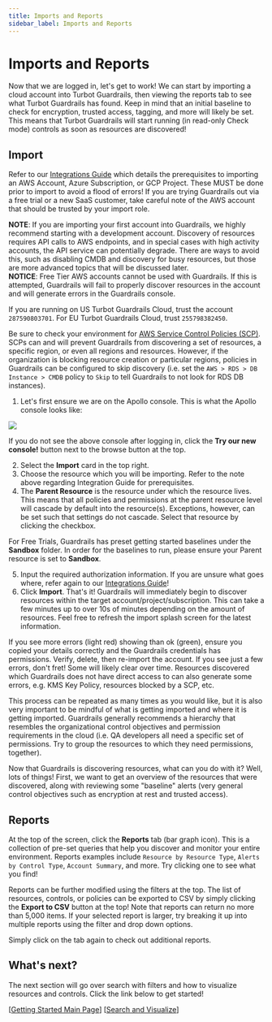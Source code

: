 ```yaml
---
title: Imports and Reports
sidebar_label: Imports and Reports
---
```


# Imports and Reports

Now that we are logged in, let's get to work! We can start by importing a cloud account into Turbot Guardrails, then viewing the reports tab to see what Turbot Guardrails has found. Keep in mind that an initial baseline to check for encryption, trusted access, tagging, and more will likely be set. This means that Turbot Guardrails will start running (in read-only Check mode) controls as soon as resources are discovered!

## Import

Refer to our [Integrations Guide](integrations) which details the prerequisites to importing an AWS Account, Azure Subscription, or GCP Project. These MUST be done prior to import to avoid a flood of errors! If you are trying Guardrails out via a free trial or a new SaaS customer, take careful note of the AWS account that should be trusted by your import role.

<div className="alert alert-info" role="alert">
<b>NOTE</b>: If you are importing your first account into Guardrails, we highly recommend starting with a development account. Discovery of resources requires API calls to AWS endpoints, and in special cases with high activity accounts, the API service can potentially degrade. There are ways to avoid this, such as disabling CMDB and discovery for busy resources, but those are more advanced topics that will be discussed later.
</div>

<div className="alert alert-info" role="alert"><b>NOTICE</b>: Free Tier AWS accounts cannot be used with Guardrails. If this is attempted, Guardrails will fail to properly discover resources in the account and will generate errors in the Guardrails console.
</div>

If you are running on US Turbot Guardrails Cloud, trust the account `287590803701`. For EU Turbot Guardrails Cloud, trust `255798382450`.

Be sure to check your environment for [AWS Service Control Policies (SCP)](faq/guardrails-and-aws-scps). SCPs can and will prevent Guardrails from discovering a set of resources, a specific region, or even all regions and resources. However, if the organization is blocking resource creation or particular regions, policies in Guardrails can be configured to skip discovery (i.e. set the `AWS > RDS > DB Instance > CMDB` policy to `Skip` to tell Guardrails to not look for RDS DB instances).

1. Let's first ensure we are on the Apollo console. This is what the Apollo console looks like:

![](/images/docs/guardrails/apollo.png)

If you do not see the above console after logging in, click the **Try our new console!** button next to the browse button at the top.

2. Select the **Import** card in the top right.
3. Choose the resource which you will be importing. Refer to the note above regarding Integration Guide for prerequisites.
4. The **Parent Resource** is the resource under which the resource lives. This means that all policies and permissions at the parent resource level will cascade by default into the resource(s). Exceptions, however, can be set such that settings do not cascade. Select that resource by clicking the checkbox.

<div className="alert alert-info" role="alert">For Free Trials, Guardrails has preset getting started baselines under the <b>Sandbox</b> folder.  In order for the baselines to run, please ensure your Parent resource is set to <b>Sandbox</b>.</div>

5. Input the required authorization information. If you are unsure what goes where, refer again to our [Integrations Guide](integrations)!
6. Click **Import**. That's it! Guardrails will immediately begin to discover resources within the target account/project/subscription. This can take a few minutes up to over 10s of minutes depending on the amount of resources. Feel free to refresh the import splash screen for the latest information.

<div className="alert alert-info" role="alert">
If you see more errors (light red) showing than ok (green), ensure you copied your details correctly and the Guardrails credentials has permissions. Verify, delete, then re-import the account. If you see just a few errors, don't fret! Some will likely clear over time. Resources discovered which Guardrails does not have direct access to can also generate some errors, e.g. KMS Key Policy, resources blocked by a SCP, etc.
</div>

This process can be repeated as many times as you would like, but it is also very important to be mindful of what is getting imported and where it is getting imported. Guardrails generally recommends a hierarchy that resembles the organizational control objectives and permission requirements in the cloud (i.e. QA developers all need a specific set of permissions. Try to group the resources to which they need permissions, together).

Now that Guardrails is discovering resources, what can you do with it? Well, lots of things! First, we want to get an overview of the resources that were discovered, along with reviewing some "baseline" alerts (very general control objectives such as encryption at rest and trusted access).

## Reports

At the top of the screen, click the **Reports** tab (bar graph icon). This is a collection of pre-set queries that help you discover and monitor your entire environment. Reports examples include `Resource by Resource Type`, `Alerts by Control Type`, `Account Summary`, and more. Try clicking one to see what you find!

Reports can be further modified using the filters at the top. The list of resources, controls, or policies can be exported to CSV by simply clicking the **Export to CSV** button at the top! Note that reports can return no more than 5,000 items. If your selected report is larger, try breaking it up into multiple reports using the filter and drop down options.

Simply click on the tab again to check out additional reports.

## What's next?

The next section will go over search with filters and how to visualize resources and controls. Click the link below to get started!

\[[Getting Started Main Page](getting-started)\]
\[[Search and Visualize](getting-started/search-and-visualize)\]
